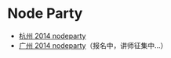# Node Party

- [杭州 2014 nodeparty](https://github.com/cnodejs/nodeparty/issues/7)
- [广州 2014 nodeparty](https://github.com/cnodejs/nodeparty/issues/8)（报名中，讲师征集中...）

